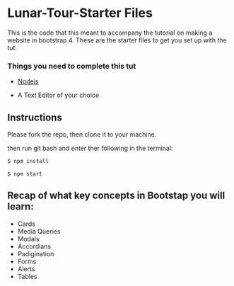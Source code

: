 # Lunar-Tour-Starter Files  
This is the code that this meant to accompany the tutorial on making a website in bootstrap 4. These are the starter files to get you set up with the tut.

### Things you need to complete this tut

-  [Nodejs](https://nodejs.org/en/)

-  A Text Editor of your choice


## Instructions 
Please fork the repo, then clone it to your machine. 

then run git bash and enter ther following in the terminal:

```javascript
$ npm install

```


```
$ npm start 

``` 

## Recap of what key concepts in Bootstap you will learn:

* Cards
* Media Queries
* Modals
* Accordians
* Padigination
* Forms
* Alerts
* Tables
